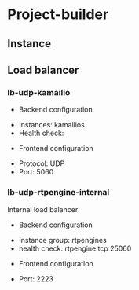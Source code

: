 # Project-builder

## Instance

## Load balancer

### lb-udp-kamailio
* Backend configuration
- Instances: kamailios
- Health check:

* Frontend configuration
- Protocol: UDP
- Port: 5060

### lb-udp-rtpengine-internal
Internal load balancer

* Backend configuration
- Instance group: rtpengines
- health check: rtpengine tcp 25060

* Frontend configuration
- Port: 2223
